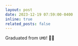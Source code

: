 ```yaml
---
layout: post
date: 2023-12-19 07:59:00-0400
inline: true
related_posts: false
---
```


Graduated from `UMD`! :man_student: